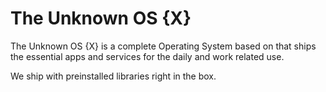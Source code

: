 # The Unknown OS {X}
The Unknown OS {X} is a complete Operating System based on that ships the essential apps and services for the daily and work related use. 

We ship with preinstalled libraries right in the box.
